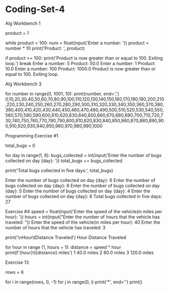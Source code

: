 # Coding-Set-4
Alg Workbench 1

product = 1

while product < 100:
  num = float(input('Enter a number: '))
  product = number * 10
  print('Product: ', product)

 if product >= 100:
    print('Product is now greater than or equal to 100. Exiting loop.')
    break
Enter a number: 5
Product:  50.0
Enter a number: 1
Product:  10.0
Enter a number: 100
Product:  1000.0
Product is now greater than or equal to 100. Exiting loop.

Alg Workbench 3

for number in range(0, 1001, 10):
  print(number, end=',')
0,10,20,30,40,50,60,70,80,90,100,110,120,130,140,150,160,170,180,190,200,210,220,230,240,250,260,270,280,290,300,310,320,330,340,350,360,370,380,390,400,410,420,430,440,450,460,470,480,490,500,510,520,530,540,550,560,570,580,590,600,610,620,630,640,650,660,670,680,690,700,710,720,730,740,750,760,770,780,790,800,810,820,830,840,850,860,870,880,890,900,910,920,930,940,950,960,970,980,990,1000

Programming Exercise #1

total_bugs = 0

for day in range(1,  6):
    bugs_collected = int(input('Enter the number of bugs collected on day {day}: '))
    total_bugs += bugs_collected

print('Total bugs collected in five days:', total_bugs)

Enter the number of bugs collected on day {day}: 6
Enter the number of bugs collected on day {day}: 6
Enter the number of bugs collected on day {day}: 5
Enter the number of bugs collected on day {day}: 4
Enter the number of bugs collected on day {day}: 6
Total bugs collected in five days: 27

Exercise #4
speed = float(input('Enter the speed of the vehicle(in miles per hour): '))
hours = int(input("Enter the number of hours that the vehicle has traveled: "))
Enter the speed of the vehicle(in miles per hour): 40
Enter the number of hours that the vehicle has traveled: 3

print('\nHour\tDistance Traveled')
Hour	Distance Traveled

for hour in range (1, hours + 1): 
    distance = speed * hour
    print(f'{hour}\t{distance} miles')
1	40.0 miles
2	80.0 miles
3	120.0 miles

Exercise 13 

rows = 6

for i in range(rows, 0, -1) 
  for j in range(0, i)
        print('*', end='')
    print()
    
